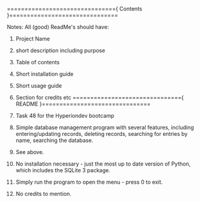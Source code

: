 ==============================={ Contents }===============================

Notes: All (good) ReadMe's should have:

1. Project Name
2. short description including purpose
3. Table of contents
4. Short installation guide
5. Short usage guide
6. Section for credits etc
==============================={ README }===============================

1. Task 48 for the Hyperiondev bootcamp
2. Simple database management program with several features, including entering/updating records, deleting records, searching for entries by name, searching the database. 
3. See above.
4. No installation necessary - just the most up to date version of Python, which includes the SQLite 3 package.
5. Simply run the program to open the menu - press 0 to exit.
6. No credits to mention.
